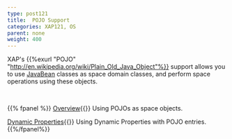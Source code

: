 ```yaml
---
type: post121
title:  POJO Support
categories: XAP121, OS
parent: none
weight: 400
---
```




XAP's {{%exurl "POJO" "http://en.wikipedia.org/wiki/Plain_Old_Java_Object"%}} support allows you to use [JavaBean](http://docs.oracle.com/javase/tutorial/javabeans/) classes as space domain classes, and perform space operations using these objects.



<br>


{{% fpanel %}}
[Overview](./pojo-support.html){{<wbr>}}
Using POJOs as space objects.

[Dynamic Properties](./dynamic-properties.html){{<wbr>}}
Using Dynamic Properties with POJO entries.
{{%/fpanel%}}

